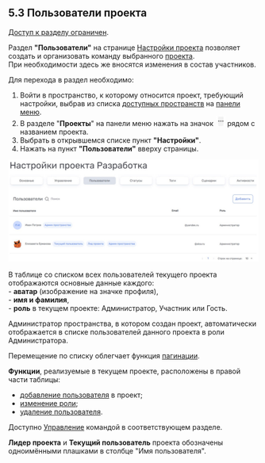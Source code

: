 ## 5.3 Пользователи проекта

[Доступ к разделу ограничен](9_roles/9.2_access.md).  

Раздел **"Пользователи"** на странице [Настройки проекта](5_project/5.2_setting/5.2_settings.md) позволяет создать и организовать команду выбранного [проекта](../5_project.md).  
При необходимости здесь же вносятся изменения в состав участников.  

Для перехода в раздел необходимо:

1. Войти в пространство, к которому относится проект, требующий настройки, выбрав из списка [доступных пространств](4_workspace/4.1_me_workspaces.md) на [панели меню](3_menu/3_menu.md).  
2. В разделе "**Проекты**" на панели меню нажать на значок ![три точки](/imgs/значок_3точки.jpg) рядом с названием проекта.  
3. Выбрать в открывшемся списке пункт **"Настройки"**.  
4. Нажать на пункт **"Пользователи"** вверху страницы.

![5.3-1](/imgs/5.3-1.jpg)

В таблице со cписком всех пользователей текущего проекта отображаются основные данные каждого:  
    - **аватар** (изображение на значке профиля),  
    - **имя и фамилия**,  
    - **роль** в текущем проекте: Администратор, Участник или Гость.

Администратор пространства, в котором создан проект, автоматически отображается в списке пользователей данного проекта в роли Администратора.

Перемещение по списку облегчает функция [пагинации](10_general_operations/10.3_pagination.md).
  
**Функции**, реализуемые в текущем проекте, расположены в правой части таблицы:

- [добавление пользователя](5.3.1_+members.md) в проект;
- [изменение роли](5.3.2_edit.md);
- [удаление пользователя](5.3.4_delete.md).

Доступно [Управление](5.3.3_control.md) командой в соответствующем разделе.

**Лидер проекта** и **Текущий пользователь** проекта обозначены одноимёнными плашками в столбце "Имя пользователя".
